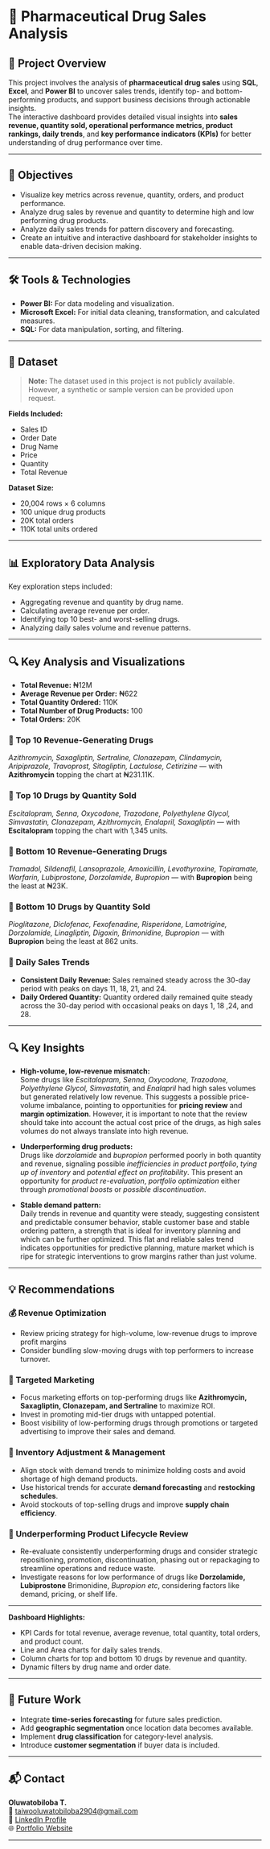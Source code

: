 # 💊 Pharmaceutical Drug Sales Analysis

## 📄 Project Overview
This project involves the analysis of **pharmaceutical drug sales** using **SQL**, **Excel**, and **Power BI** to uncover sales trends, identify top- and bottom-performing products, and support business decisions through actionable insights.  
The interactive dashboard provides detailed visual insights into **sales revenue, quantity sold, operational performance metrics, product rankings, daily trends**, and **key performance indicators (KPIs)** for better understanding of drug performance over time.

---

## 🎯 Objectives
- Visualize key metrics across revenue, quantity, orders, and product performance.  
- Analyze drug sales by revenue and quantity to determine high and low performing drug products.  
- Analyze daily sales trends for pattern discovery and forecasting.  
- Create an intuitive and interactive dashboard for stakeholder insights to enable data-driven decision making.

---

## 🛠️ Tools & Technologies
- **Power BI:** For data modeling and visualization.  
- **Microsoft Excel:** For initial data cleaning, transformation, and calculated measures.  
- **SQL:** For data manipulation, sorting, and filtering.

---

## 📁 Dataset
> **Note:** The dataset used in this project is not publicly available. However, a synthetic or sample version can be provided upon request.

**Fields Included:**
- Sales ID  
- Order Date  
- Drug Name  
- Price  
- Quantity  
- Total Revenue  

**Dataset Size:**
- 20,004 rows × 6 columns  
- 100 unique drug products  
- 20K total orders  
- 110K total units ordered

---

## 📊 Exploratory Data Analysis
Key exploration steps included:
- Aggregating revenue and quantity by drug name.  
- Calculating average revenue per order.  
- Identifying top 10 best- and worst-selling drugs.  
- Analyzing daily sales volume and revenue patterns.

---

## 🔍 Key Analysis and Visualizations

- **Total Revenue:** ₦12M  
- **Average Revenue per Order:** ₦622  
- **Total Quantity Ordered:** 110K  
- **Total Number of Drug Products:** 100  
- **Total Orders:** 20K  

### 🔹 Top 10 Revenue-Generating Drugs
*Azithromycin, Saxagliptin, Sertraline, Clonazepam, Clindamycin, Aripiprazole, Travoprost, Sitagliptin, Lactulose, Cetirizine* — with **Azithromycin** topping the chart at ₦231.11K.

### 🔹 Top 10 Drugs by Quantity Sold
*Escitalopram, Senna, Oxycodone, Trazodone, Polyethylene Glycol, Simvastatin, Clonazepam, Azithromycin, Enalapril, Saxagliptin* — with **Escitalopram** topping the chart with 1,345 units.

### 🔹 Bottom 10 Revenue-Generating Drugs
*Tramadol, Sildenafil, Lansoprazole, Amoxicillin, Levothyroxine, Topiramate, Warfarin, Lubiprostone, Dorzolamide, Bupropion* — with **Bupropion** being the least at ₦23K.

### 🔹 Bottom 10 Drugs by Quantity Sold
*Pioglitazone, Diclofenac, Fexofenadine, Risperidone, Lamotrigine, Dorzolamide, Linagliptin, Digoxin, Brimonidine, Bupropion* — with **Bupropion** being the least at 862 units.

### 🔹 Daily Sales Trends
- **Consistent Daily Revenue:** Sales remained steady across the 30-day period with peaks on days 11, 18, 21, and 24.  
- **Daily Ordered Quantity:** Quantity ordered daily remained quite  steady across the 30-day period with occasional peaks on days 1, 18 ,24, and 28.

---

## 🔍 Key Insights

- **High-volume, low-revenue mismatch:**  
  Some drugs like *Escitalopram, Senna, Oxycodone, Trazodone, Polyethylene Glycol, Simvastatin,* and *Enalapril* had high sales volumes but generated relatively low revenue. This suggests a possible price-volume imbalance, pointing to opportunities for **pricing review** and **margin optimization**. However, it is important to note that the review should take into account the actual cost price of the drugs, as high sales volumes do not always translate into high revenue.

- **Underperforming drug products:**  
Drugs like *dorzolamide* and *bupropion* performed poorly in both quantity and revenue, signaling possible *inefficiencies in product portfolio*, *tying up of inventory* and *potential effect on profitability*. This present an opportunity for *product re-evaluation*, *portfolio optimization* either through *promotional boosts* or *possible discontinuation*. 

- **Stable demand pattern:**  
Daily trends in revenue and quantity were steady, suggesting consistent and predictable consumer behavior, stable customer base and stable ordering pattern, a strength that is ideal for inventory planning and which can be further optimized. This flat and reliable sales trend indicates opportunities for predictive planning, mature market which is ripe for strategic interventions to grow margins rather than just volume.

 ---

## 💡 Recommendations

### 💰 Revenue Optimization
- Review pricing strategy for high-volume, low-revenue drugs to improve profit margins
- Consider bundling slow-moving drugs with top performers to increase turnover.

### 🎯 Targeted Marketing
- Focus marketing efforts on top-performing drugs like **Azithromycin, Saxagliptin, Clonazepam, and Sertraline** to maximize ROI.
- Invest in promoting mid-tier drugs with untapped potential.  
- Boost visibility of low-performing drugs through promotions or targeted advertising to improve their sales and demand.

### 🏪 Inventory Adjustment & Management
- Align stock with demand trends to minimize holding costs and avoid shortage of high demand products.  
- Use historical trends for accurate **demand forecasting** and **restocking schedules**.  
- Avoid stockouts of top-selling drugs and improve **supply chain efficiency**.

### 🔁 Underperforming Product Lifecycle Review
- Re-evaluate consistently underperforming drugs and consider strategic repositioning, promotion,  discontinuation, phasing out or repackaging to streamline operations and reduce waste.
- Investigate reasons for low performance of drugs like **Dorzolamide, Lubiprostone** Brimonidine, *Bupropion etc*, considering factors like demand, pricing, or shelf life.

---

**Dashboard Highlights:**
- KPI Cards for total revenue, average revenue, total quantity, total orders, and product count.  
- Line and Area charts for daily sales trends.  
- Column charts for top and bottom 10 drugs by revenue and quantity.  
- Dynamic filters by drug name and order date.

---

## 🔄 Future Work
- Integrate **time-series forecasting** for future sales prediction.  
- Add **geographic segmentation** once location data becomes available.  
- Implement **drug classification** for category-level analysis.  
- Introduce **customer segmentation** if buyer data is included.

---

## 📬 Contact

**Oluwatobiloba T.**  
📧 [taiwooluwatobiloba2904@gmail.com](mailto:taiwooluwatobiloba2904@gmail.com)  
🔗 [LinkedIn Profile](https://www.linkedin.com/in/oluwatobiloba-taiwo-dvm-b43b51366?utm_source=share&utm_campaign=share_via&utm_content=profile&utm_medium=ios_app)  
🌐 [Portfolio Website](https://your-portfolio-link.com)

---
